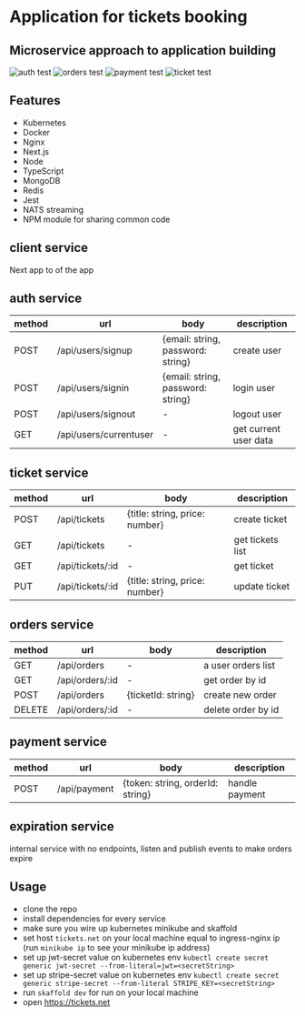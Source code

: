 # Application for tickets booking

## Microservice approach to application building

![auth test](https://github.com/max-im/tickets-app/actions/workflows/auth-test.yaml/badge.svg)
![orders test](https://github.com/max-im/tickets-app/actions/workflows/orders-test.yaml/badge.svg)
![payment test](https://github.com/max-im/tickets-app/actions/workflows/payment-test.yaml/badge.svg)
![ticket test](https://github.com/max-im/tickets-app/actions/workflows/ticket-test.yaml/badge.svg)

## Features

- Kubernetes
- Docker
- Nginx
- Next.js
- Node
- TypeScript
- MongoDB
- Redis
- Jest
- NATS streaming
- NPM module for sharing common code

## client service

Next app to of the app

## auth service

| method | url                    | body                              | description           |
| ------ | ---------------------- | --------------------------------- | --------------------- |
| POST   | /api/users/signup      | {email: string, password: string} | create user           |
| POST   | /api/users/signin      | {email: string, password: string} | login user            |
| POST   | /api/users/signout     | -                                 | logout user           |
| GET    | /api/users/currentuser | -                                 | get current user data |

## ticket service

| method | url              | body                           | description      |
| ------ | ---------------- | ------------------------------ | ---------------- |
| POST   | /api/tickets     | {title: string, price: number} | create ticket    |
| GET    | /api/tickets     | -                              | get tickets list |
| GET    | /api/tickets/:id | -                              | get ticket       |
| PUT    | /api/tickets/:id | {title: string, price: number} | update ticket    |

## orders service

| method | url             | body               | description        |
| ------ | --------------- | ------------------ | ------------------ |
| GET    | /api/orders     | -                  | a user orders list |
| GET    | /api/orders/:id | -                  | get order by id    |
| POST   | /api/orders     | {ticketId: string} | create new order   |
| DELETE | /api/orders/:id | -                  | delete order by id |

## payment service

| method | url          | body                             | description    |
| ------ | ------------ | -------------------------------- | -------------- |
| POST   | /api/payment | {token: string, orderId: string} | handle payment |

## expiration service

internal service with no endpoints, listen and publish events to make orders expire

## Usage

- clone the repo
- install dependencies for every service
- make sure you wire up kubernetes minikube and skaffold
- set host `tickets.net` on your local machine equal to ingress-nginx ip (run `minikube ip` to see your minikube ip address)
- set up jwt-secret value on kubernetes env `kubectl create secret generic jwt-secret --from-literal=jwt=<secretString>`
- set up stripe-secret value on kubernetes env `kubectl create secret generic stripe-secret --from-literal STRIPE_KEY=<secretString>`
- run `skaffold dev` for run on your local machine
- open https://tickets.net
